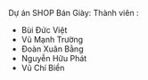 Dự án SHOP Bán Giày: 
Thành viên : 
- Bùi Đức Việt
- Vũ Mạnh Trường
- Đoàn Xuân Bằng
- Nguyễn Hữu Phát
- Vũ Chí Biển

